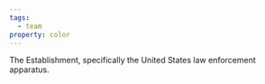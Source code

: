 ```yaml
---
tags:
  - team
property: color
---
```


The Establishment, specifically the United States law enforcement apparatus.